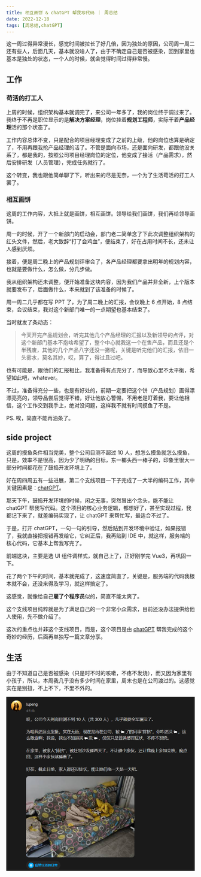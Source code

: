 ```yaml
---
title: 相互画饼 & chatGPT 帮我写代码 ｜ 周总结
date: 2022-12-18
tags: [周总结,chatGPT]
---
```


这一周过得异常漫长，感觉时间被拉长了好几倍，因为独处的原因，公司周一周二还有些人，后面几天，基本就没啥人了，由于不确定自己是否被感染，回到家里也基本是独处的状态，一个人的时候，就会觉得时间过得非常慢。

## 工作

### 苟活的打工人

上周的时候，组织架构基本就调完了，来公司一年多了，我的岗位终于调过来了。我终于不再是职位显示的是**解决方案经理**，岗位挂着**规划工程师**，实际干着**产品经理**活的那个状态了。

工作内容总体不变，只是配合的项目经理变成了之前的上级，他的岗位也算是确定了，不用再跟我抢产品经理的活了。不管是面向市场，还是面向研发，都跟他没关系了，都是我的，按照公司项目经理岗位的定位，他变成了接活（产品需求），然后安排研发（人员管理），完成任务就行了。

这个转变，我也跟他简单聊了下，听出来的尽是无奈，一个为了生活苟活的打工人罢了。

### 相互画饼

这周的工作内容，大抵上就是画饼，相互画饼。领导给我们画饼，我们再给领导画饼。

周一的时候，开了一个新部门的启动会，部门老二简单念了下此次调整组织架构的红头文件，然后，老大致辞“打了会鸡血”，便结束了，好在占用时间不长，还未让人感到厌烦。

接着，便是周二晚上的产品规划评审会了，各产品经理都要拿出明年的规划内容，也就是要做什么，怎么做，分几步做。

我从组织架构还未调整，便开始准备这块内容，因为我们产品并非全新，上个版本就要发布了，后面做什么，本来就到了该准备的时候了。

周一周二几乎都在写 PPT 了，为了周二晚上的汇报，会议晚上 6 点开始，8 点结束，会议结束，我对这个新部门唯一的一点期望也基本结束了。

当时就发了条动态：

> 今天开完产品规划会，听完其他几个产品经理的汇报以及新领导的点评，对这个新部门基本不抱啥希望了，整个中心就我这一个在售产品，而且还是个半残废，其他的几个产品八字还没一撇呢，关键是听完他们的汇报，依旧一头雾水，莫名其妙，哎，算了，得过且过吧。

也有可能是，跟他们的汇报相比，我准备得有点充分了，而导致心里不太平衡，希望如此吧，whatever。

不过，准备得充分一些，也是有好处的，前期一定要把这个饼（产品规划）画得漂漂亮亮的，领导品尝后觉得不错，好让他放心警惕，不用老是盯着我，要让他相信，这个工作交到我手上，绝对没问题，这样我不就有时间摸鱼了不是。

PS. 唉，简直不能再油条了。

## side project

这周的摸鱼条件相当完美，整个公司目测不超过 10 人，想怎么摸鱼就怎么摸鱼，只是，效率不是很高，因为少了明确的目标，东一榔头西一棒子的，印象里很大一部分时间都花在了鼓捣开发环境上了。

好在周四周五有一些进展，第二个支线项目一下子完成了一大半的编码工作，其中关键因素是：[chatGPT](https://chat.openai.com/)。

那天下午，鼓捣开发环境的时候，闲之无事，突然冒出个念头，能不能让 chatGPT 帮我写代码。这个项目的核心业务逻辑，都想好了，甚至实现过程，我都记下来了，就差编码实现了，让 chatGPT 来帮忙写，最适合不过了。

于是，打开 chatGPT，一句一句的引导，然后贴到开发环境中验证，如果报错了，我就直接把报错再发给它，它纠正后，我再贴到 IDE 中，就这样，服务端的核心代码，它基本上帮我写完了。

前端这块，主要是选 UI 组件调样式，就自己上了，正好刚学完 Vue3，再巩固一下。

花了两个下午的时间，基本就完成了，这速度简直了，关键是，服务端的代码我根本就不会，还没来得及学习，就这样搞定了。

这感觉，就像给自己**雇了个程序员**似的，简直不能太爽了。

这个支线项目纯粹就是为了满足自己的一个非常小众需求，目前还没办法提供给他人使用，先不做介绍了。

这次的重点也并非这个支线项目，而是，这个项目是由 [chatGPT](https://chat.openai.com/) 帮我完成的这个奇妙的经历，后面再单独写一篇文章分享。

## 生活

由于不知道自己是否被感染（只是时不时的咳嗽，不疼不发烧），而又因为家里有小孩子，所以，本周我几乎没有多少时间在家里，周末也是在公司渡过的。这感觉实在是别扭，不上不下，不里不外的。

![](/image/2022-12-18-week-summary/image-20221218155448615.png)